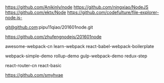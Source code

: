
https://github.com/Anikinly/node
https://github.com/ningxiao/NodeJS
https://github.com/ektx/Node
https://github.com/codefulture/file-explorer-node.js-

git@github.com:pipu11qiao/201601node.git

https://github.com/zhufengnodejs/201601node




awesome-webpack-cn
learn-webpack
react-babel-webpack-boilerplate


webpack-simple-demo
rollup-demo
gulp-webpack-demo
redux-step

react-router-cn
react-basic

https://github.com/smyhvae





